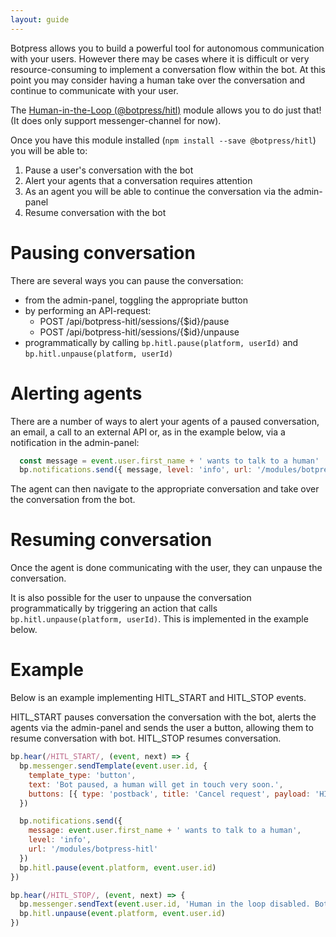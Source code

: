 ```yaml
---
layout: guide
---
```


Botpress allows you to build a powerful tool for autonomous communication with your users.
However there may be cases where it is difficult or very resource-consuming to implement a conversation flow within the bot. At this point you may consider having a human take over the conversation and continue to communicate with your user.

The [Human-in-the-Loop (@botpress/hitl)](https://github.com/botpress/botpress/tree/master/packages/functionals/botpress-hitl) module allows you to do just that! (It does only support messenger-channel for now).

Once you have this module installed (`npm install --save @botpress/hitl`) you will be able to:

1. Pause a user's conversation with the bot
2. Alert your agents that a conversation requires attention
3. As an agent you will be able to continue the conversation via the admin-panel
4. Resume conversation with the bot

# Pausing conversation

There are several ways you can pause the conversation:
- from the admin-panel, toggling the appropriate button
- by performing an API-request:
  - POST /api/botpress-hitl/sessions/{$id}/pause
  - POST /api/botpress-hitl/sessions/{$id}/unpause
- programmatically by calling `bp.hitl.pause(platform, userId)` and `bp.hitl.unpause(platform, userId)`

# Alerting agents

There are a number of ways to alert your agents of a paused conversation, an email, a call to an external API or, as in the example below, via a notification in the admin-panel:

```js
  const message = event.user.first_name + ' wants to talk to a human'
  bp.notifications.send({ message, level: 'info', url: '/modules/botpress-hitl' })
```

The agent can then navigate to the appropriate conversation and take over the conversation from the bot.

# Resuming conversation

Once the agent is done communicating with the user, they can unpause the conversation. 

It is also possible for the user to unpause the conversation programmatically by triggering an action that calls `bp.hitl.unpause(platform, userId)`. This is implemented in the example below.

# Example

Below is an example implementing HITL_START and HITL_STOP events.

HITL_START pauses conversation the conversation with the bot, alerts the agents via the admin-panel and sends the user a button, allowing them to resume conversation with bot. HITL_STOP resumes conversation.

```js
bp.hear(/HITL_START/, (event, next) => {
  bp.messenger.sendTemplate(event.user.id, {
    template_type: 'button',
    text: 'Bot paused, a human will get in touch very soon.',
    buttons: [{ type: 'postback', title: 'Cancel request', payload: 'HITL_STOP' }]
  })

  bp.notifications.send({
    message: event.user.first_name + ' wants to talk to a human',
    level: 'info',
    url: '/modules/botpress-hitl'
  })
  bp.hitl.pause(event.platform, event.user.id)
})

bp.hear(/HITL_STOP/, (event, next) => {
  bp.messenger.sendText(event.user.id, 'Human in the loop disabled. Bot resumed.')
  bp.hitl.unpause(event.platform, event.user.id)
})
```

